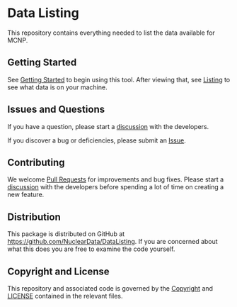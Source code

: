 # Data Listing
This repository contains everything needed to list the data available for MCNP.

## Getting Started
See [Getting Started](GettingStarted.ipynb) to begin using this tool. After viewing that, see [Listing](Listing.md) to see what data is on your machine.

## Issues and Questions
If you have a question, please start a [discussion](https://github.com/NuclearData/DataListing/discussions/) with the developers.

If you discover a bug or deficiencies, please submit an [Issue](https://github.com/NuclearData/DataListing/issues).

## Contributing
We welcome [Pull Requests](https://github.com/NuclearData/DataListing/pulls) for improvements and bug fixes. Please start a [discussion](https://github.com/NuclearData/DataListing/discussions) with the developers before spending a lot of time on creating a new feature.

## Distribution
This package is distributed on GitHub at <https://github.com/NuclearData/DataListing>.
If you are concerned about what this does you are free to examine the code yourself.

## Copyright and License
This repository and associated code is governed by the [Copyright](Copyright) and [LICENSE](LICENSE) contained in the relevant files.
